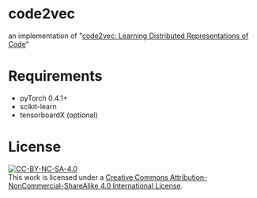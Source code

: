 # code2vec
an implementation of "[code2vec: Learning Distributed Representations of Code](https://arxiv.org/abs/1803.09473)"


# Requirements
* pyTorch 0.4.1+
* scikit-learn
* tensorboardX (optional)


# License
[![CC-BY-NC-SA-4.0](https://i.creativecommons.org/l/by-nc-sa/4.0/88x31.png)](http://creativecommons.org/licenses/by-nc-sa/4.0/)  
This work is licensed under a [Creative Commons Attribution-NonCommercial-ShareAlike 4.0 International License](http://creativecommons.org/licenses/by-nc-sa/4.0/).

